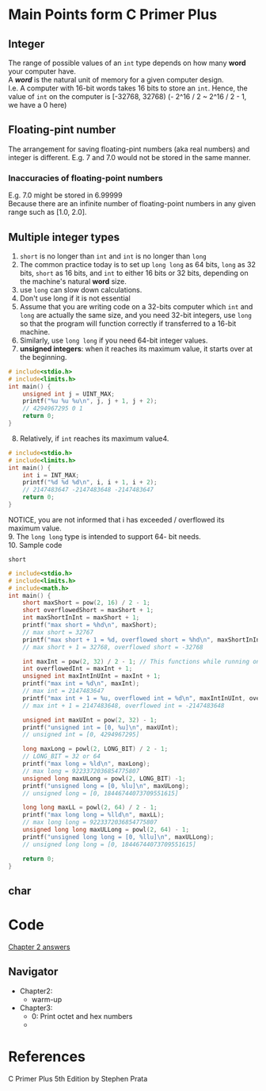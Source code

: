 # Main Points form C Primer Plus

## Integer
The range of possible values of an ```int``` type depends on how many **word** your computer have.      
A ***word*** is the natural unit of memory for a given computer design.     
I.e. A computer with 16-bit words takes 16 bits to store an ```int```. Hence, the value of ```int``` on the computer is [-32768, 32768) (- 2^16 / 2 ~ 2^16 / 2 - 1, we have a 0 here)     


## Floating-pint number
The arrangement for saving floating-pint numbers (aka real numbers) and integer is different. E.g. 7 and 7.0 would not be stored in the same manner.

### Inaccuracies of floating-point numbers      
 E.g. 7.0 might be stored in 6.99999        
 Because there are an infinite number of floating-point numbers in any given range such as [1.0, 2.0].      

## Multiple integer types
1. ```short``` is no longer than ```int``` and ```int``` is no longer than ```long```       
2. The common practice today is to set up ```long long``` as 64 bits, ```long``` as 32 bits, ```short``` as 16 bits, and ```int``` to either 16 bits or 32 bits, depending on the machine's natural **word** size.        
3. use ```long``` can slow down calculations.       
4. Don't use long if it is not essential     
5. Assume that you are writing code on a 32-bits computer which ```int``` and ```long``` are actually the same size, and you need 32-bit integers, use ```long``` so that the program will function correctly if transferred to a 16-bit machine.       
6. Similarly, use ```long long``` if you need 64-bit integer values.        
7. **unsigned integers**: when it reaches its maximum value, it starts over at the beginning.       
```C
# include<stdio.h>
# include<limits.h>
int main() {
    unsigned int j = UINT_MAX;
    printf("%u %u %u\n", j, j + 1, j + 2);
    // 4294967295 0 1
    return 0;
}
```

8. Relatively, if ```int``` reaches its maximum value4.     
```C
# include<stdio.h>
# include<limits.h>
int main() {
    int i = INT_MAX;
    printf("%d %d %d\n", i, i + 1, i + 2);
    // 2147483647 -2147483648 -2147483647
    return 0;
}
```
NOTICE, you are not informed that i has exceeded / overflowed its maximum value.        
9. The ```long long``` type is intended to support 64- bit needs.        
10. Sample code

```short```
```C
# include<stdio.h>
# include<limits.h>
# include<math.h>
int main() {
    short maxShort = pow(2, 16) / 2 - 1;
    short overflowedShort = maxShort + 1;
    int maxShortInInt = maxShort + 1;
    printf("max short = %hd\n", maxShort); 
    // max short = 32767
    printf("max short + 1 = %d, overflowed short = %hd\n", maxShortInInt, overflowedShort); 
    // max short + 1 = 32768, overflowed short = -32768

    int maxInt = pow(2, 32) / 2 - 1; // This functions while running on a 32-bit machine
    int overflowedInt = maxInt + 1;
    unsigned int maxIntInUInt = maxInt + 1;
    printf("max int = %d\n", maxInt); 
    // max int = 2147483647
    printf("max int + 1 = %u, overflowed int = %d\n", maxIntInUInt, overflowedInt); 
    // max int + 1 = 2147483648, overflowed int = -2147483648

    unsigned int maxUInt = pow(2, 32) - 1;
    printf("unsigned int = [0, %u]\n", maxUInt);
    // unsigned int = [0, 4294967295]

    long maxLong = powl(2, LONG_BIT) / 2 - 1; 
    // LONG_BIT = 32 or 64
    printf("max long = %ld\n", maxLong); 
    // max long = 9223372036854775807
    unsigned long maxULong = powl(2, LONG_BIT) -1;
    printf("unsigned long = [0, %lu]\n", maxULong);
    // unsigned long = [0, 18446744073709551615]

    long long maxLL = powl(2, 64) / 2 - 1;
    printf("max long long = %lld\n", maxLL); 
    // max long long = 9223372036854775807
    unsigned long long maxULLong = powl(2, 64) - 1;
    printf("unsigned long long = [0, %llu]\n", maxULLong);
    // unsigned long long = [0, 18446744073709551615]

    return 0;
}
```

## char

# Code
[Chapter 2 answers](/C_Primer_Plus_5th_Edition_code/)

## Navigator
- Chapter2: 
    - warm-up       
- Chapter3: 
    - 0: Print octet and hex numbers        
    - 

# References
C Primer Plus 5th Edition by Stephen Prata